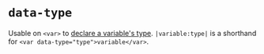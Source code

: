 # `data-type`

Usable on `<var>` to [declare a variable's type](giving-variables-data-types). `|variable:type|` is a shorthand for `<var data-type="type">variable</var>`.